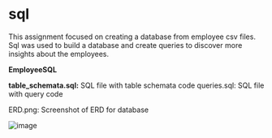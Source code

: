 # sql
This assignment focused on creating a database from employee csv files. Sql was used to build a database and create queries to discover more insights about the employees.

**EmployeeSQL**

**table_schemata.sql:** SQL file with table schemata code
queries.sql: SQL file with query code


ERD.png: Screenshot of ERD for database

![image](https://user-images.githubusercontent.com/46588030/137268879-a5c39dea-301a-47ac-82fb-0ef1b01aa277.png)

